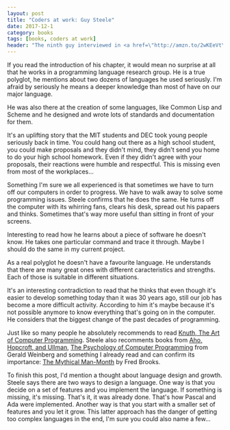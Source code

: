 ```yaml
---
layout: post
title: "Coders at work: Guy Steele"
date: 2017-12-1
category: books
tags: [books, coders at work]
header: "The ninth guy interviewed in <a href=\"http://amzn.to/2wKEeVt\">Coders at Work: Reflections on the Craft of Programming</a> is <a href=\"https://labs.oracle.com/pls/apex/f?p=labs:bio:0:120\">Guy Steele</a>, Software Architect for <a href=\"https://labs.oracle.com/pls/apex/f?p=labs:10:0:::::\">Oracle Labs</a> and Principal Investigator of the Programming Language Research Group."
---
```

If you read the introduction of his chapter, it would mean no surprise at all that he works in a programming language research group. He is a true polyglot, he mentions about two dozens of languages he used seriously. I'm afraid by seriously he means a deeper knowledge than most of have on our major language.

He was also there at the creation of some languages, like Common Lisp and Scheme and he designed and wrote lots of standards and documentation for them.

It's an uplifting story that the MIT students and DEC took young people seriously back in time. You could hang out there as a high school student, you could make proposals and they didn't mind, they didn't send you home to do your high school homework. Even if they didn't agree with your proposals, their reactions were humble and respectful. This is missing even from most of the workplaces...

Something I'm sure we all experienced is that sometimes we have to turn off our computers in order to progress. We have to walk away to solve some programming issues. Steele confirms that he does the same. He turns off the computer with its whirring fans, clears his desk, spread out his papaers and thinks. Sometimes that's way more useful than sitting in front of your screens.

Interesting to read how he learns about a piece of software he doesn't know. He takes one particular command and trace it through. Maybe I should do the same in my current project.

As a real polyglot he doesn't have a favourite language. He understands that there are many great ones with different caracteristics and strengths. Each of those is suitable in different situations.

It's an interesting contradiction to read that he thinks that even though it's easier to develop something today than it was 30 years ago, still our job has become a more difficult activity. According to him it's maybe because it's not possible anymore to know everything that's going on in the computer. He considers that the biggest change of the past decades of programming.

Just like so many people he absolutely recommends to read [Knuth, The Art of Computer Programming](http://amzn.to/2jd1Tct). Steele also recomments books from [Aho, Hopcroft, and Ullman](http://amzn.to/2jdkhlq), [The Psychology of Computer Programming](http://amzn.to/2iFMCkJ) from Gerald Weinberg and something I already read and can confirm its importance: [The Mythical Man-Month](http://amzn.to/2zd9ize) by Fred Brooks.

To finish this post, I'd mention a thought about language design and growth. Steele says there are two ways to design a language. One way is that you decide on a set of features and you implement the language. If something is missing, it's missing. That's it, it was already done. That's how Pascal and Ada were implemented. Another way is that you start with a smaller set of features and you let it grow. This latter approach has the danger of getting too complex languages in the end, I'm sure you could also name a few...